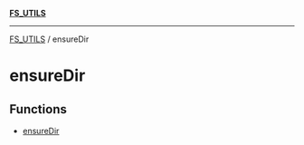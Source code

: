 [**FS_UTILS**](../README.md)

***

[FS_UTILS](../README.md) / ensureDir

# ensureDir

## Functions

- [ensureDir](functions/ensureDir.md)
